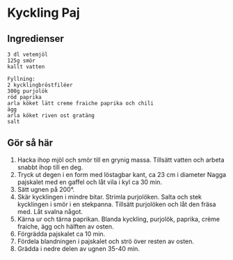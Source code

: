 # Kyckling Paj #

## Ingredienser ##
```
3 dl vetemjöl
125g smör
kallt vatten

Fyllning:
2 kycklingbröstfiléer
300g purjolök
röd paprika
arla köket lätt creme fraiche paprika och chili
ägg
arla köket riven ost gratäng
salt
```

## Gör så här ##
1. Hacka ihop mjöl och smör till en grynig massa. Tillsätt vatten och arbeta snabbt ihop till en deg. 
2. Tryck ut degen i en form med löstagbar kant, ca 23 cm i diameter Nagga pajskalet med en gaffel och låt vila i kyl ca 30 min.
3. Sätt ugnen på 200°.
4. Skär kycklingen i mindre bitar. Strimla purjolöken. Salta och stek kycklingen i smör i en stekpanna. Tillsätt purjolöken och låt den fräsa med. Låt svalna något. 
5. Kärna ur och tärna paprikan. Blanda kyckling, purjolök, paprika, crème fraiche, ägg och hälften av osten. 
6. Förgrädda pajskalet ca 10 min. 
7. Fördela blandningen i pajskalet och strö över resten av osten. 
8. Grädda i nedre delen av ugnen 35-40 min.
